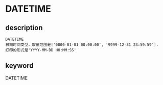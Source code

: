 # DATETIME

## description

```plain text
DATETIME
日期时间类型，取值范围是['0000-01-01 00:00:00', '9999-12-31 23:59:59'].
打印的形式是'YYYY-MM-DD HH:MM:SS'
```

## keyword

DATETIME
